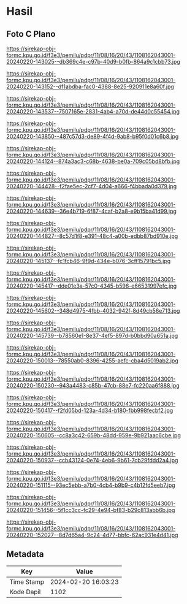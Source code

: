 # Hasil

## Foto C Plano

https://sirekap-obj-formc.kpu.go.id/f3e3/pemilu/pdpr/11/08/16/20/43/1108162043001-20240220-143025--db369c4e-c97b-40d9-b0fb-864a9c1cbb73.jpg

https://sirekap-obj-formc.kpu.go.id/f3e3/pemilu/pdpr/11/08/16/20/43/1108162043001-20240220-143152--df1abdba-fac0-4388-8e25-920911e8a60f.jpg

https://sirekap-obj-formc.kpu.go.id/f3e3/pemilu/pdpr/11/08/16/20/43/1108162043001-20240220-143537--7507165e-2831-4ab4-a70d-de44d0c55454.jpg

https://sirekap-obj-formc.kpu.go.id/f3e3/pemilu/pdpr/11/08/16/20/43/1108162043001-20240220-143850--487c57d3-de89-4f4d-9ab8-b95f0d01c6b8.jpg

https://sirekap-obj-formc.kpu.go.id/f3e3/pemilu/pdpr/11/08/16/20/43/1108162043001-20240220-144124--874a3ac3-c68b-4638-be0a-709c05bd8bfb.jpg

https://sirekap-obj-formc.kpu.go.id/f3e3/pemilu/pdpr/11/08/16/20/43/1108162043001-20240220-144428--f2fae5ec-2cf7-4d04-a666-f4bbada0d379.jpg

https://sirekap-obj-formc.kpu.go.id/f3e3/pemilu/pdpr/11/08/16/20/43/1108162043001-20240220-144639--36e4b719-6f87-4caf-b2a8-e9b15ba41d99.jpg

https://sirekap-obj-formc.kpu.go.id/f3e3/pemilu/pdpr/11/08/16/20/43/1108162043001-20240220-144827--8c57d1f8-e391-48c4-a00b-edbb87bd910e.jpg

https://sirekap-obj-formc.kpu.go.id/f3e3/pemilu/pdpr/11/08/16/20/43/1108162043001-20240220-145137--fc1fcb46-9f9d-434e-b076-3cff15791bc5.jpg

https://sirekap-obj-formc.kpu.go.id/f3e3/pemilu/pdpr/11/08/16/20/43/1108162043001-20240220-145417--dde01e3a-57c0-4345-b598-e66531997efc.jpg

https://sirekap-obj-formc.kpu.go.id/f3e3/pemilu/pdpr/11/08/16/20/43/1108162043001-20240220-145602--348d4975-4fbb-4032-942f-8d49cb56e713.jpg

https://sirekap-obj-formc.kpu.go.id/f3e3/pemilu/pdpr/11/08/16/20/43/1108162043001-20240220-145739--b78560e1-8e37-4ef5-897d-b0bbd90a651a.jpg

https://sirekap-obj-formc.kpu.go.id/f3e3/pemilu/pdpr/11/08/16/20/43/1108162043001-20240220-150013--78550ab0-8396-4255-aefc-cba4d5019ab2.jpg

https://sirekap-obj-formc.kpu.go.id/f3e3/pemilu/pdpr/11/08/16/20/43/1108162043001-20240220-150230--943a4483-c85b-47cb-88e7-fc220aa6f888.jpg

https://sirekap-obj-formc.kpu.go.id/f3e3/pemilu/pdpr/11/08/16/20/43/1108162043001-20240220-150417--f2fd05bd-123a-4d34-b180-fbb998fecbf2.jpg

https://sirekap-obj-formc.kpu.go.id/f3e3/pemilu/pdpr/11/08/16/20/43/1108162043001-20240220-150605--cc8a3c42-659b-48dd-959e-9b921aac6cbe.jpg

https://sirekap-obj-formc.kpu.go.id/f3e3/pemilu/pdpr/11/08/16/20/43/1108162043001-20240220-150937--ccb43124-0e74-4eb6-9b61-7cb29fddd2a4.jpg

https://sirekap-obj-formc.kpu.go.id/f3e3/pemilu/pdpr/11/08/16/20/43/1108162043001-20240220-151115--93ec5ebb-a7b0-4cb4-b9b9-c4b12fd5eeb7.jpg

https://sirekap-obj-formc.kpu.go.id/f3e3/pemilu/pdpr/11/08/16/20/43/1108162043001-20240220-151456--5f1cc3cc-fc29-4e94-bf83-b29c813abb6b.jpg

https://sirekap-obj-formc.kpu.go.id/f3e3/pemilu/pdpr/11/08/16/20/43/1108162043001-20240220-152027--8d7d65a4-9c24-4d77-bbfc-62ac931e4d41.jpg


## Metadata

| Key        | Value               |
| ---------- | ------------------- |
| Time Stamp | 2024-02-20 16:03:23 |
| Kode Dapil | 1102                |



